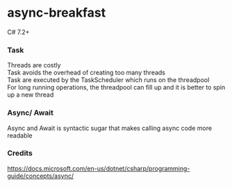 # async-breakfast
C# 7.2+

### Task
Threads are costly <br>
Task avoids the overhead of creating too many threads <br>
Task are executed by the TaskScheduler which runs on the threadpool <br>
For long running operations, the threadpool can fill up and it is better to spin up a new thread <br>

### Async/ Await
Async and Await is syntactic sugar that makes calling async code more readable <br>

### Credits
https://docs.microsoft.com/en-us/dotnet/csharp/programming-guide/concepts/async/
